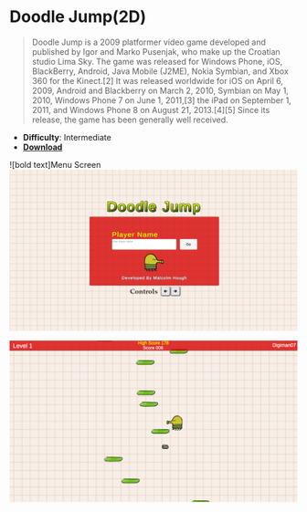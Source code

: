 # Doodle Jump(2D)

> Doodle Jump is a 2009 platformer video game developed and published by Igor and Marko Pusenjak, who make up the Croatian studio Lima Sky. The game was released for Windows Phone, iOS, BlackBerry, Android, Java Mobile (J2ME), Nokia Symbian, and Xbox 360 for the Kinect.[2] It was released worldwide for iOS on April 6, 2009, Android and Blackberry on March 2, 2010, Symbian on May 1, 2010, Windows Phone 7 on June 1, 2011,[3] the iPad on September 1, 2011, and Windows Phone 8 on August 21, 2013.[4][5] Since its release, the game has been generally well received.

- **Difficulty**: Intermediate
- [**Download**](https://github.com/digiman07/DoodleJump/archive/refs/heads/main.zip)

![bold text]Menu Screen
![alt text](https://github.com/digiman07/DoodleJump/blob/main/Assets/Images/DoodleJump%20Menu.png)

![alt text](https://github.com/digiman07/DoodleJump/blob/main/Assets/Images/DoodleJumpMain.png)
